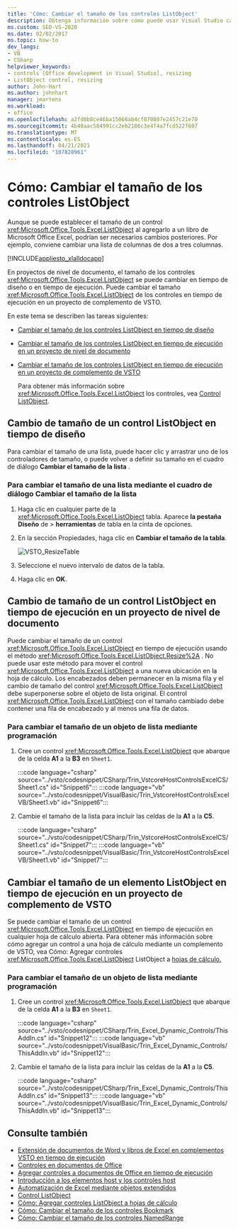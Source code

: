 ```yaml
---
title: 'Cómo: Cambiar el tamaño de los controles ListObject'
description: Obtenga información sobre cómo puede usar Visual Studio cambiar el tamaño de los controles ListObject en un libro de Microsoft Excel mediante programación.
ms.custom: SEO-VS-2020
ms.date: 02/02/2017
ms.topic: how-to
dev_langs:
- VB
- CSharp
helpviewer_keywords:
- controls [Office development in Visual Studio], resizing
- ListObject control, resizing
author: John-Hart
ms.author: johnhart
manager: jmartens
ms.workload:
- office
ms.openlocfilehash: a2fd0b8ce46ba15066ab4cf070807e2457c21e70
ms.sourcegitcommit: 4b40aac584991cc2eb2186c3e4f4a7fcd522f607
ms.translationtype: MT
ms.contentlocale: es-ES
ms.lasthandoff: 04/21/2021
ms.locfileid: "107828961"
---
```

# <a name="how-to-resize-listobject-controls"></a>Cómo: Cambiar el tamaño de los controles ListObject
  Aunque se puede establecer el tamaño de un control <xref:Microsoft.Office.Tools.Excel.ListObject> al agregarlo a un libro de Microsoft Office Excel, podrían ser necesarios cambios posteriores. Por ejemplo, conviene cambiar una lista de columnas de dos a tres columnas.

 [!INCLUDE[appliesto_xlalldocapp](../vsto/includes/appliesto-xlalldocapp-md.md)]

 En proyectos de nivel de documento, el tamaño de los controles <xref:Microsoft.Office.Tools.Excel.ListObject> se puede cambiar en tiempo de diseño o en tiempo de ejecución. Puede cambiar el tamaño <xref:Microsoft.Office.Tools.Excel.ListObject> de los controles en tiempo de ejecución en un proyecto de complemento de VSTO.

 En este tema se describen las tareas siguientes:

- [Cambiar el tamaño de los controles ListObject en tiempo de diseño](#designtime)

- [Cambiar el tamaño de los controles ListObject en tiempo de ejecución en un proyecto de nivel de documento](#runtimedoclevel)

- [Cambiar el tamaño de los controles ListObject en tiempo de ejecución en un proyecto de complemento de VSTO](#runtimeaddin)

  Para obtener más información sobre <xref:Microsoft.Office.Tools.Excel.ListObject> los controles, vea [Control ListObject](../vsto/listobject-control.md).

## <a name="resize-a-listobject-control-at-design-time"></a><a name="designtime"></a> Cambio de tamaño de un control ListObject en tiempo de diseño
 Para cambiar el tamaño de una lista, puede hacer clic y arrastrar uno de los controladores de tamaño, o puede volver a definir su tamaño en el cuadro de diálogo **Cambiar el tamaño de la lista** .

### <a name="to-resize-a-list-by-using-the-resize-list-dialog-box"></a>Para cambiar el tamaño de una lista mediante el cuadro de diálogo Cambiar el tamaño de la lista

1. Haga clic en cualquier parte de la  <xref:Microsoft.Office.Tools.Excel.ListObject> tabla. Aparece **la pestaña Diseño** de  >  **herramientas** de tabla en la cinta de opciones.

2. En la sección Propiedades, haga clic en **Cambiar el tamaño de la tabla**.

    ![VSTO_ResizeTable](../vsto/media/vsto-resizetable.png)

3. Seleccione el nuevo intervalo de datos de la tabla.

4. Haga clic en **OK**.

## <a name="resize-a-listobject-control-at-run-time-in-a-document-level-project"></a><a name="runtimedoclevel"></a> Cambio de tamaño de un control ListObject en tiempo de ejecución en un proyecto de nivel de documento
 Puede cambiar el tamaño de un control <xref:Microsoft.Office.Tools.Excel.ListObject> en tiempo de ejecución usando el método <xref:Microsoft.Office.Tools.Excel.ListObject.Resize%2A> . No puede usar este método para mover el control <xref:Microsoft.Office.Tools.Excel.ListObject> a una nueva ubicación en la hoja de cálculo. Los encabezados deben permanecer en la misma fila y el cambio de tamaño del control <xref:Microsoft.Office.Tools.Excel.ListObject> debe superponerse sobre el objeto de lista original. El control <xref:Microsoft.Office.Tools.Excel.ListObject> con el tamaño cambiado debe contener una fila de encabezado y al menos una fila de datos.

### <a name="to-resize-a-list-object-programmatically"></a>Para cambiar el tamaño de un objeto de lista mediante programación

1. Cree un control <xref:Microsoft.Office.Tools.Excel.ListObject> que abarque de la celda **A1** a la **B3** en `Sheet1`.

     :::code language="csharp" source="../vsto/codesnippet/CSharp/Trin_VstcoreHostControlsExcelCS/Sheet1.cs" id="Snippet6":::
     :::code language="vb" source="../vsto/codesnippet/VisualBasic/Trin_VstcoreHostControlsExcelVB/Sheet1.vb" id="Snippet6":::

2. Cambie el tamaño de la lista para incluir las celdas de la **A1** a la **C5**.

     :::code language="csharp" source="../vsto/codesnippet/CSharp/Trin_VstcoreHostControlsExcelCS/Sheet1.cs" id="Snippet7":::
     :::code language="vb" source="../vsto/codesnippet/VisualBasic/Trin_VstcoreHostControlsExcelVB/Sheet1.vb" id="Snippet7":::

## <a name="resize-a-listobject-at-run-time-in-a-vsto-add-in-project"></a><a name="runtimeaddin"></a> Cambiar el tamaño de un elemento ListObject en tiempo de ejecución en un proyecto de complemento de VSTO
 Se puede cambiar el tamaño de un control <xref:Microsoft.Office.Tools.Excel.ListObject> en tiempo de ejecución en cualquier hoja de cálculo abierta. Para obtener más información sobre cómo agregar un control a una hoja de cálculo mediante un complemento de VSTO, vea Cómo: Agregar controles <xref:Microsoft.Office.Tools.Excel.ListObject> ListObject a [hojas de cálculo.](../vsto/how-to-add-listobject-controls-to-worksheets.md)

### <a name="to-resize-a-list-object-programmatically"></a>Para cambiar el tamaño de un objeto de lista mediante programación

1. Cree un control <xref:Microsoft.Office.Tools.Excel.ListObject> que abarque de la celda **A1** a la **B3** en `Sheet1`.

     :::code language="csharp" source="../vsto/codesnippet/CSharp/Trin_Excel_Dynamic_Controls/ThisAddIn.cs" id="Snippet12":::
     :::code language="vb" source="../vsto/codesnippet/VisualBasic/Trin_Excel_Dynamic_Controls/ThisAddIn.vb" id="Snippet12":::

2. Cambie el tamaño de la lista para incluir las celdas de la **A1** a la **C5**.

     :::code language="csharp" source="../vsto/codesnippet/CSharp/Trin_Excel_Dynamic_Controls/ThisAddIn.cs" id="Snippet13":::
     :::code language="vb" source="../vsto/codesnippet/VisualBasic/Trin_Excel_Dynamic_Controls/ThisAddIn.vb" id="Snippet13":::

## <a name="see-also"></a>Consulte también
- [Extensión de documentos de Word y libros de Excel en complementos VSTO en tiempo de ejecución](../vsto/extending-word-documents-and-excel-workbooks-in-vsto-add-ins-at-run-time.md)
- [Controles en documentos de Office](../vsto/controls-on-office-documents.md)
- [Agregar controles a documentos de Office en tiempo de ejecución](../vsto/adding-controls-to-office-documents-at-run-time.md)
- [Introducción a los elementos host y los controles host](../vsto/host-items-and-host-controls-overview.md)
- [Automatización de Excel mediante objetos extendidos](../vsto/automating-excel-by-using-extended-objects.md)
- [Control ListObject](../vsto/listobject-control.md)
- [Cómo: Agregar controles ListObject a hojas de cálculo](../vsto/how-to-add-listobject-controls-to-worksheets.md)
- [Cómo: Cambiar el tamaño de los controles Bookmark](../vsto/how-to-resize-bookmark-controls.md)
- [Cómo: Cambiar el tamaño de los controles NamedRange](../vsto/how-to-resize-namedrange-controls.md)

